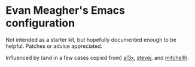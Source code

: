 # Evan Meagher's Emacs configuration

Not intended as a starter kit, but hopefully documented enough to be helpful. Patches or advice appreciated.

Influenced by (and in a few cases copied from) [al3x](https://github.com/al3x/emacs), [stevej](https://github.com/stevej/emacs), and [mitchellh](https://github.com/mitchellh/dotfiles/tree/master/emacs.d).
